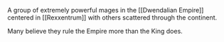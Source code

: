 A group of extremely powerful mages in the [[Dwendalian Empire]] centered in [[Rexxentrum]] with others scattered through the continent.

Many believe they rule the Empire more than the King does.